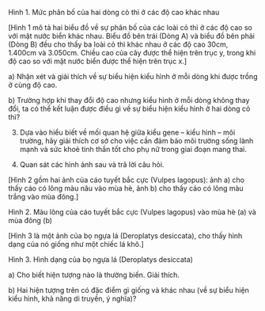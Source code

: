 Hình 1. Mức phân bố của hai dòng cỏ thì ở các độ cao khác nhau

[Hình 1 mô tả hai biểu đồ về sự phân bố của các loài cỏ thì ở các độ cao so với mặt nước biển khác nhau. Biểu đồ bên trái (Dòng A) và biểu đồ bên phải (Dòng B) đều cho thấy ba loài cỏ thì khác nhau ở các độ cao 30cm, 1.400cm và 3.050cm. Chiều cao của cây được thể hiện trên trục y, trong khi độ cao so với mặt nước biển được thể hiện trên trục x.]

a) Nhận xét và giải thích về sự biểu hiện kiểu hình ở mỗi dòng khi được trồng ở cùng độ cao.

b) Trường hợp khi thay đổi độ cao nhưng kiểu hình ở mỗi dòng không thay đổi, ta có thể kết luận được điều gì về sự biểu hiện kiểu hình ở hai dòng cỏ thì?

3. Dựa vào hiểu biết về mối quan hệ giữa kiểu gene – kiểu hình – môi trường, hãy giải thích cơ sở cho việc cần đảm bảo môi trường sống lành mạnh và sức khoẻ tinh thần tốt cho phụ nữ trong giai đoạn mang thai.

4. Quan sát các hình ảnh sau và trả lời câu hỏi.

[Hình 2 gồm hai ảnh của cáo tuyết bắc cực (Vulpes lagopus): ảnh a) cho thấy cáo có lông màu nâu vào mùa hè, ảnh b) cho thấy cáo có lông màu trắng vào mùa đông.]

Hình 2. Màu lông của cáo tuyết bắc cực (Vulpes lagopus) vào mùa hè (a) và mùa đông (b)

[Hình 3 là một ảnh của bọ ngựa lá (Deroplatys desiccata), cho thấy hình dạng của nó giống như một chiếc lá khô.]

Hình 3. Hình dạng của bọ ngựa lá (Deroplatys desiccata)

a) Cho biết hiện tượng nào là thường biến. Giải thích.

b) Hai hiện tượng trên có đặc điểm gì giống và khác nhau (về sự biểu hiện kiểu hình, khả năng di truyền, ý nghĩa)?